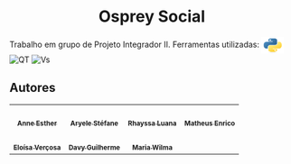 ## <h1 align="center"> Osprey Social </h1>
Trabalho em grupo de Projeto Integrador II. Ferramentas utilizadas: 
<img align="center" alt="Python" height="30" width="40" src="https://raw.githubusercontent.com/devicons/devicon/master/icons/python/python-original.svg">
<img align="center" alt="QT" height="30" width="40" src="https://user-images.githubusercontent.com/22009014/29492240-5db7c164-8597-11e7-89f2-585a018d4ade.png">
<img align="center" alt="Vs" height="30" width="40" src="https://upload.wikimedia.org/wikipedia/commons/thumb/9/9a/Visual_Studio_Code_1.35_icon.svg/2048px-Visual_Studio_Code_1.35_icon.svg.png"> <br>
## Autores
<table align="center">
  <tr>
    <td align="center"><a href="https://github.com/anneestherlf"><img style="border-radius: 50%;" src="https://avatars.githubusercontent.com/u/102173382?s=400&u=e4314f2b1eaeed0555cd83eb43da3814af541bb1&v=4" width="100px;" alt=""/><br /><sub><b>Anne Esther</b></sub></a><br /><a href="https://rocketseat.com.br/" title="Rocketseat"></a></td>
    <td align="center"><a href="https://github.com/aryelestefanee"><img style="border-radius: 50%;" src="https://avatars.githubusercontent.com/u/102174974?v=4" width="100px;" alt=""/><br /><sub><b>Aryele Stéfane</b></sub></a><br /><a href="https://rocketseat.com.br/" title="Rocketseat"></a></td>
    <td align="center"><a href="https://github.com/rhayssa25"><img style="border-radius: 50%;" src="https://avatars.githubusercontent.com/u/102174511?v=4" width="100px;" alt=""/><br /><sub><b>Rhayssa Luana</b></sub></a><br /><a href="https://rocketseat.com.br/" title="Rocketseat"></a></td>
    <td align="center"><a href="https://github.com/matheusenricocsb"><img style="border-radius: 50%;" src="https://avatars.githubusercontent.com/u/102174772?v=4" width="100px;" alt=""/><br /><sub><b>Matheus Enrico</b></sub></a><br /><a href="https://rocketseat.com.br/" title="Rocketseat"></a></td>
  </tr>
  <tr>
    <td align="center"><a href="https://github.com/eloisav"><img style="border-radius: 50%;" src="https://avatars.githubusercontent.com/u/102173876?v=4" width="100px;" alt=""/><br /><sub><b>Eloísa Verçosa</b></sub></a><br /><a href="https://rocketseat.com.br/" title="Rocketseat"></a></td>
    <td align="center"><a href="https://github.com/DavyGFLima"><img style="border-radius: 50%;" src="https://avatars.githubusercontent.com/u/102173346?v=4" width="100px;" alt=""/><br /><sub><b>Davy Guilherme</b></sub></a><br /><a href="https://rocketseat.com.br/" title="Rocketseat"></a></td>
    <td align="center"><a href="https://github.com/mwilma"><img style="border-radius: 50%;" src="https://avatars.githubusercontent.com/u/102175518?v=4" width="100px;" alt=""/><br /><sub><b>Maria Wilma</b></sub></a><br /><a href="https://rocketseat.com.br/" title="Rocketseat"></a></td>
    <td align="center"><a href=""><img style="border-radius: 50%;" src="" width="100px;" alt=""/><br /><sub><b></b></sub></a><br /><a href="https://rocketseat.com.br/" title="Rocketseat"></a>  <a href="https://blog.rocketseat.com.br/" title="Blog"></a></td>
  </tr>
</table>

